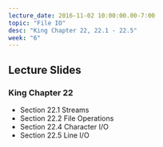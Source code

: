```yaml
---
lecture_date: 2016-11-02 10:00:00.00-7:00
topic: "File IO"
desc: "King Chapter 22, 22.1 - 22.5"
week: "6"
---
```


## Lecture Slides

### King Chapter 22

* Section 22.1 Streams
* Section 22.2 File Operations
* Section 22.4 Character I/O
* Section 22.5 Line I/O

